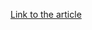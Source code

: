 [Link to the article](https://thehackernews.com/2025/07/alert-exposed-jdwp-interfaces-lead-to.html)
